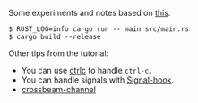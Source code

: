 Some experiments and notes based on [this](https://rust-cli.github.io/book/index.html).

```text
$ RUST_LOG=info cargo run -- main src/main.rs
$ cargo build --release
```

Other tips from the tutorial:

-   You can use [ctrlc](https://crates.io/crates/ctrlc) to handle `ctrl-c`.
-   You can handle signals with [Signal-hook](https://crates.io/crates/signal-hook).
-   [crossbeam-channel](https://crates.io/crates/crossbeam-channel)
